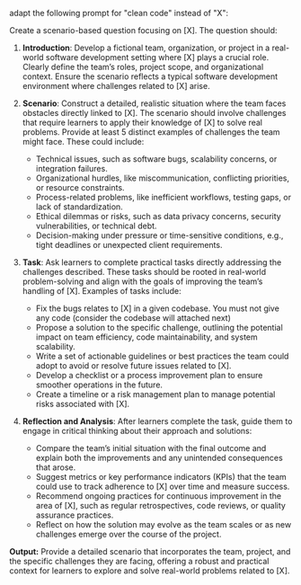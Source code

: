 adapt the following prompt for "clean code" instead of "X":

Create a scenario-based question focusing on [X]. The question should:

1. **Introduction**: Develop a fictional team, organization, or project in a real-world software development setting where [X] plays a crucial role. Clearly define the team’s roles, project scope, and organizational context. Ensure the scenario reflects a typical software development environment where challenges related to [X] arise. 
   
2. **Scenario**: Construct a detailed, realistic situation where the team faces obstacles directly linked to [X]. The scenario should involve challenges that require learners to apply their knowledge of [X] to solve real problems. Provide at least 5 distinct examples of challenges the team might face. These could include:
   - Technical issues, such as software bugs, scalability concerns, or integration failures.
   - Organizational hurdles, like miscommunication, conflicting priorities, or resource constraints.
   - Process-related problems, like inefficient workflows, testing gaps, or lack of standardization.
   - Ethical dilemmas or risks, such as data privacy concerns, security vulnerabilities, or technical debt.
   - Decision-making under pressure or time-sensitive conditions, e.g., tight deadlines or unexpected client requirements.

3. **Task**: Ask learners to complete practical tasks directly addressing the challenges described. These tasks should be rooted in real-world problem-solving and align with the goals of improving the team’s handling of [X]. Examples of tasks include:
   - Fix the bugs relates to [X] in a given codebase. You must not give any code (consider the codebase will attached next)
   - Propose a solution to the specific challenge, outlining the potential impact on team efficiency, code maintainability, and system scalability.
   - Write a set of actionable guidelines or best practices the team could adopt to avoid or resolve future issues related to [X].
   - Develop a checklist or a process improvement plan to ensure smoother operations in the future.
   - Create a timeline or a risk management plan to manage potential risks associated with [X].

4. **Reflection and Analysis**: After learners complete the task, guide them to engage in critical thinking about their approach and solutions:
   - Compare the team’s initial situation with the final outcome and explain both the improvements and any unintended consequences that arose.
   - Suggest metrics or key performance indicators (KPIs) that the team could use to track adherence to [X] over time and measure success.
   - Recommend ongoing practices for continuous improvement in the area of [X], such as regular retrospectives, code reviews, or quality assurance practices.
   - Reflect on how the solution may evolve as the team scales or as new challenges emerge over the course of the project.

**Output:** Provide a detailed scenario that incorporates the team, project, and the specific challenges they are facing, offering a robust and practical context for learners to explore and solve real-world problems related to [X].


<!-- (اینجا مرحله‌ایه که تجربیات صنعتی و تجریبات استاد می‌تونه اضافه بشه) -->
<!-- ایده: اگه سایت‌های refacturing.guru و ... رو اضافه کنم، کیفیت چه‌طور میشه؟ -->